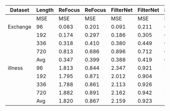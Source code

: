 |Dataset|Length|ReFocus|ReFocus|FilterNet|FilterNet|iTrans|iTrans|Patch|Patch|TimesNet|TimesNet|
|-------|------|------------|------------|--------------|--------------|-----------------|-----------------|-------------|-------------|-------------|-------------|
||MSE|MSE|MSE|MSE|MSE|MSE|MSE|MSE|MSE|MSE|MSE|MSE|MSE|MSE|
|Exchange|96|0.083|0.201|0.091|0.211|0.086|0.206|0.088|0.205|0.107|0.234|
||192|0.174|0.297|0.186|0.305|0.177|0.299|0.176|0.299|0.226|0.344|
||336|0.318|0.410|0.380|0.449|0.331|0.417|0.301|0.397|0.367|0.448|
||720|0.813|0.686|0.896|0.712|0.847|0.691|0.901|0.714|0.964|0.746|
||Avg|0.347|0.399|0.388|0.419|0.360|0.403|0.367|0.404|0.400|0.406|
|illness|96|1.813|0.844|2.347|0.921|2.004|0.860|2.046|0.849|2.317|0.934|
||192|1.795|0.871|2.012|0.904|1.910|0.880|2.344|0.912|1.972|0.920|
||336|1.788|0.861|2.113|0.926|2.036|0.891|2.123|0.883|2.238|0.940|
||720|1.882|0.891|2.162|0.942|2.022|0.919|2.001|0.895|2.027|0.928|
||Avg|1.820|0.867|2.159|0.923|1.993|0.888|2.129|0.885|2.139|0.931|

